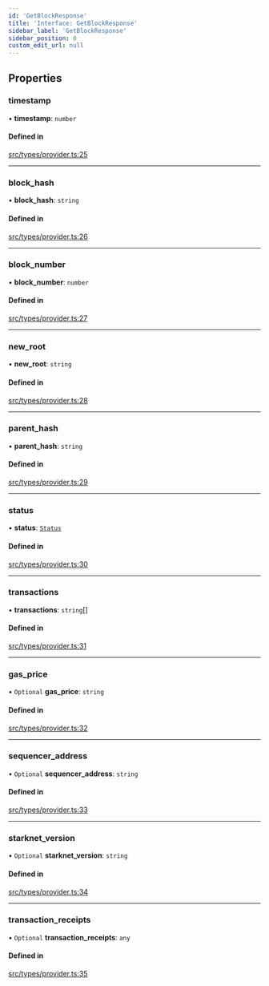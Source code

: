 ```yaml
---
id: 'GetBlockResponse'
title: 'Interface: GetBlockResponse'
sidebar_label: 'GetBlockResponse'
sidebar_position: 0
custom_edit_url: null
---
```


## Properties

### timestamp

• **timestamp**: `number`

#### Defined in

[src/types/provider.ts:25](https://github.com/PhilippeR26/starknet.js/blob/689c0e5/src/types/provider.ts#L25)

---

### block_hash

• **block_hash**: `string`

#### Defined in

[src/types/provider.ts:26](https://github.com/PhilippeR26/starknet.js/blob/689c0e5/src/types/provider.ts#L26)

---

### block_number

• **block_number**: `number`

#### Defined in

[src/types/provider.ts:27](https://github.com/PhilippeR26/starknet.js/blob/689c0e5/src/types/provider.ts#L27)

---

### new_root

• **new_root**: `string`

#### Defined in

[src/types/provider.ts:28](https://github.com/PhilippeR26/starknet.js/blob/689c0e5/src/types/provider.ts#L28)

---

### parent_hash

• **parent_hash**: `string`

#### Defined in

[src/types/provider.ts:29](https://github.com/PhilippeR26/starknet.js/blob/689c0e5/src/types/provider.ts#L29)

---

### status

• **status**: [`Status`](../modules.md#status)

#### Defined in

[src/types/provider.ts:30](https://github.com/PhilippeR26/starknet.js/blob/689c0e5/src/types/provider.ts#L30)

---

### transactions

• **transactions**: `string`[]

#### Defined in

[src/types/provider.ts:31](https://github.com/PhilippeR26/starknet.js/blob/689c0e5/src/types/provider.ts#L31)

---

### gas_price

• `Optional` **gas_price**: `string`

#### Defined in

[src/types/provider.ts:32](https://github.com/PhilippeR26/starknet.js/blob/689c0e5/src/types/provider.ts#L32)

---

### sequencer_address

• `Optional` **sequencer_address**: `string`

#### Defined in

[src/types/provider.ts:33](https://github.com/PhilippeR26/starknet.js/blob/689c0e5/src/types/provider.ts#L33)

---

### starknet_version

• `Optional` **starknet_version**: `string`

#### Defined in

[src/types/provider.ts:34](https://github.com/PhilippeR26/starknet.js/blob/689c0e5/src/types/provider.ts#L34)

---

### transaction_receipts

• `Optional` **transaction_receipts**: `any`

#### Defined in

[src/types/provider.ts:35](https://github.com/PhilippeR26/starknet.js/blob/689c0e5/src/types/provider.ts#L35)
